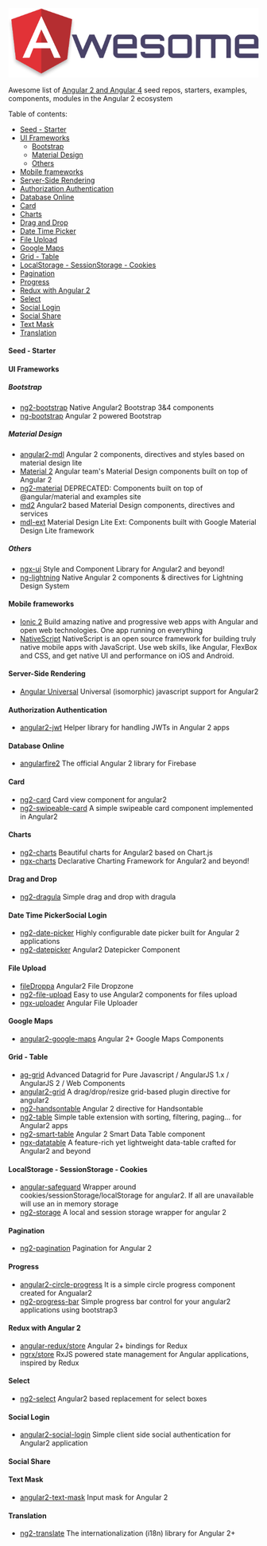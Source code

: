 <p align="center">
  <img src="/awesome-angular.png" alt="Awesome Angular" />
</p>

Awesome list of [Angular 2 and Angular 4](https://angular.io/) seed repos, starters, examples, components, modules in the Angular 2 ecosystem

Table of contents:
* [Seed - Starter](#seed---starter)
* [UI Frameworks](#ui-frameworks)
  * [Bootstrap](#bootstrap)
  * [Material Design](#material-design)
  * [Others](#others)
* [Mobile frameworks](#mobile-frameworks)
* [Server-Side Rendering](#server-side-rendering)
* [Authorization Authentication](#authorization-authentication)
* [Database Online](#database-online)
* [Card](#card)
* [Charts](#charts)
* [Drag and Drop](#drag-and-drop)
* [Date Time Picker](#date-time-picker)
* [File Upload](#file-upload)
* [Google Maps](#google-maps)
* [Grid - Table](#grid---table)
* [LocalStorage - SessionStorage - Cookies](#localstorage---sessionstorage---cookies)
* [Pagination](#pagination)
* [Progress](#progress)
* [Redux with Angular 2](#redux-with-angular-2)
* [Select](#select)
* [Social Login](#social-login)
* [Social Share](#social-share)
* [Text Mask](#text-mask)
* [Translation](#translation)

#### Seed - Starter

#### UI Frameworks
##### Bootstrap
* [ng2-bootstrap](https://github.com/valor-software/ng2-bootstrap) Native Angular2 Bootstrap 3&4 components
* [ng-bootstrap](https://github.com/ng-bootstrap/ng-bootstrap) Angular 2 powered Bootstrap

##### Material Design
* [angular2-mdl](https://github.com/mseemann/angular2-mdl) Angular 2 components, directives and styles based on material design lite
* [Material 2](https://github.com/angular/material2) Angular team's Material Design components built on top of Angular 2
* [ng2-material](https://github.com/justindujardin/ng2-material) DEPRECATED: Components built on top of @angular/material and examples site
* [md2](https://github.com/Promact/md2) Angular2 based Material Design components, directives and services
* [mdl-ext](https://github.com/leifoolsen/mdl-ext) Material Design Lite Ext: Components built with Google Material Design Lite framework

##### Others
* [ngx-ui](https://github.com/swimlane/ngx-ui) Style and Component Library for Angular2 and beyond!
* [ng-lightning](https://github.com/ng-lightning/ng-lightning) Native Angular 2 components & directives for Lightning Design System

#### Mobile frameworks
* [Ionic 2](https://github.com/driftyco/ionic) Build amazing native and progressive web apps with Angular and open web technologies. One app running on everything
* [NativeScript](https://github.com/NativeScript/NativeScript) NativeScript is an open source framework for building truly native mobile apps with JavaScript. Use web skills, like Angular, FlexBox and CSS, and get native UI and performance on iOS and Android.

#### Server-Side Rendering
* [Angular Universal](https://github.com/angular/universal) Universal (isomorphic) javascript support for Angular2

#### Authorization Authentication
* [angular2-jwt](https://github.com/auth0/angular2-jwt) Helper library for handling JWTs in Angular 2 apps

#### Database Online
* [angularfire2](https://github.com/angular/angularfire2) The official Angular 2 library for Firebase

#### Card
* [ng2-card](https://github.com/c-bata/ng2-card) Card view component for angular2
* [ng2-swipeable-card](https://github.com/JayKan/ng2-swipeable-card) A simple swipeable card component implemented in Angular2

#### Charts
* [ng2-charts](https://github.com/valor-software/ng2-charts) Beautiful charts for Angular2 based on Chart.js
* [ngx-charts](https://github.com/swimlane/ngx-charts) Declarative Charting Framework for Angular2 and beyond!

#### Drag and Drop
* [ng2-dragula](https://github.com/valor-software/ng2-dragula) Simple drag and drop with dragula

#### Date Time PickerSocial Login
* [ng2-date-picker](https://github.com/vlio20/ng2-date-picker) Highly configurable date picker built for Angular 2 applications
* [ng2-datepicker](https://github.com/jkuri/ng2-datepicker) Angular2 Datepicker Component

#### File Upload
* [fileDroppa](https://github.com/ptkach/fileDroppa) Angular2 File Dropzone
* [ng2-file-upload](https://github.com/valor-software/ng2-file-upload) Easy to use Angular2 components for files upload
* [ngx-uploader](https://github.com/jkuri/ngx-uploader) Angular File Uploader

#### Google Maps
* [angular2-google-maps](https://github.com/SebastianM/angular2-google-maps) Angular 2+ Google Maps Components

#### Grid - Table
* [ag-grid](https://www.ag-grid.com/) Advanced Datagrid for Pure Javascript / AngularJS 1.x / AngularJS 2 / Web Components
* [angular2-grid](https://github.com/BTMorton/angular2-grid) A drag/drop/resize grid-based plugin directive for angular2
* [ng2-handsontable](https://github.com/valor-software/ng2-handsontable) Angular 2 directive for Handsontable
* [ng2-table](https://github.com/valor-software/ng2-table) Simple table extension with sorting, filtering, paging... for Angular2 apps
* [ng2-smart-table](https://github.com/akveo/ng2-smart-table) Angular 2 Smart Data Table component
* [ngx-datatable](https://github.com/swimlane/ngx-datatable) A feature-rich yet lightweight data-table crafted for Angular2 and beyond

#### LocalStorage - SessionStorage - Cookies
* [angular-safeguard](https://github.com/MikaAK/angular-safeguard) Wrapper around cookies/sessionStorage/localStorage for angular2. If all are unavailable will use an in memory storage
* [ng2-storage](https://github.com/seiyria/ng2-storage) A local and session storage wrapper for angular 2

#### Pagination
* [ng2-pagination](https://github.com/michaelbromley/ng2-pagination) Pagination for Angular 2

#### Progress
* [angular2-circle-progress](https://github.com/Feridum/angular2-circle-progress) It is a simple circle progress component created for Angualar2
* [ng2-progress-bar](https://github.com/pleerock/ng2-progress-bar) Simple progress bar control for your angular2 applications using bootstrap3

#### Redux with Angular 2
* [angular-redux/store](https://github.com/angular-redux/store) Angular 2+ bindings for Redux
* [ngrx/store](https://github.com/ngrx/store) RxJS powered state management for Angular applications, inspired by Redux

#### Select
* [ng2-select](https://github.com/valor-software/ng2-select) Angular2 based replacement for select boxes

#### Social Login
* [angular2-social-login](https://www.npmjs.com/package/angular2-social-login) Simple client side social authentication for Angular2 application

#### Social Share

#### Text Mask
* [angular2-text-mask](https://github.com/text-mask/text-mask/tree/master/angular2) Input mask for Angular 2

#### Translation
* [ng2-translate](https://github.com/ngx-translate/core) The internationalization (i18n) library for Angular 2+

